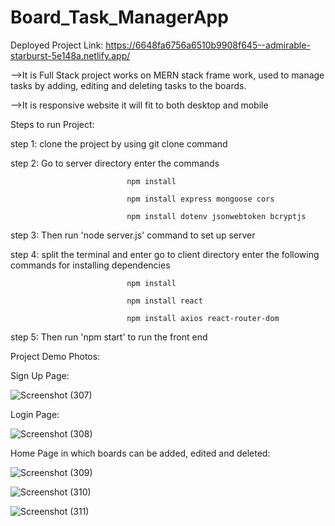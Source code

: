 # Board_Task_ManagerApp

Deployed Project Link: 
https://6648fa6756a6510b9908f645--admirable-starburst-5e148a.netlify.app/

-->It is Full Stack project works on MERN stack frame work, used to manage tasks by adding, editing and deleting tasks to the boards.

-->It is responsive website it will fit to both desktop and mobile

Steps to run Project:

step 1: clone the project by using git clone command

step 2: Go to server directory enter the commands 

                              npm install 

                              npm install express mongoose cors 
                                                  
                              npm install dotenv jsonwebtoken bcryptjs
                                                  
step 3: Then run 'node server.js' command to set up server

step 4: split the terminal and enter go to client directory enter the following commands for installing dependencies

                              npm install
                           
                              npm install react 
                           
                              npm install axios react-router-dom

step 5: Then run 'npm start' to run the front end

Project Demo Photos:

Sign Up Page:

![Screenshot (307)](https://github.com/Pradeep24032004/Board_Task_ManagerApp/assets/118010705/f7251064-7132-4756-91f7-e4aab77e0050)

Login Page:

![Screenshot (308)](https://github.com/Pradeep24032004/Board_Task_ManagerApp/assets/118010705/9d331619-e091-45dd-a8b8-1a4217580002)

Home Page in which boards can be added, edited and deleted:

![Screenshot (309)](https://github.com/Pradeep24032004/Board_Task_ManagerApp/assets/118010705/c33c6a6e-3c8c-4bab-abe3-a88d8a56f0bc)

![Screenshot (310)](https://github.com/Pradeep24032004/Board_Task_ManagerApp/assets/118010705/d48f2bdd-6df0-4841-89df-ab870c1c02b9)

![Screenshot (311)](https://github.com/Pradeep24032004/Board_Task_ManagerApp/assets/118010705/c8d36b86-5b84-4303-9c74-ca60873c2c7a)
